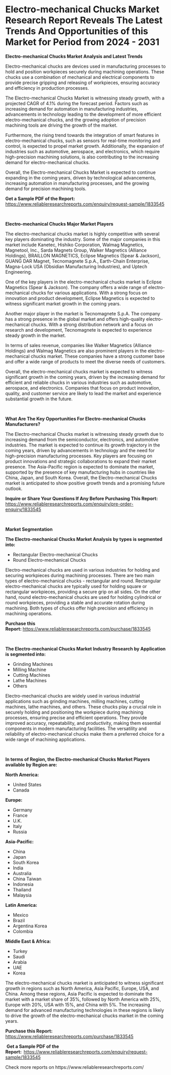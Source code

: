 <p><h1>Electro-mechanical Chucks Market Research Report Reveals The Latest Trends And Opportunities of this Market for Period from 2024 - 2031</h1></p><p><strong>Electro-mechanical Chucks Market Analysis and Latest Trends</strong></p>
<p><p>Electro-mechanical chucks are devices used in manufacturing processes to hold and position workpieces securely during machining operations. These chucks use a combination of mechanical and electrical components to provide precise gripping and releasing of workpieces, ensuring accuracy and efficiency in production processes.</p><p>The Electro-mechanical Chucks Market is witnessing steady growth, with a projected CAGR of 4.1% during the forecast period. Factors such as increasing demand for automation in manufacturing industries, advancements in technology leading to the development of more efficient electro-mechanical chucks, and the growing adoption of precision machining tools are driving the growth of the market.</p><p>Furthermore, the rising trend towards the integration of smart features in electro-mechanical chucks, such as sensors for real-time monitoring and control, is expected to propel market growth. Additionally, the expansion of industries such as automotive, aerospace, and electronics, which require high-precision machining solutions, is also contributing to the increasing demand for electro-mechanical chucks.</p><p>Overall, the Electro-mechanical Chucks Market is expected to continue expanding in the coming years, driven by technological advancements, increasing automation in manufacturing processes, and the growing demand for precision machining tools.</p></p>
<p><strong>Get a Sample PDF of the Report:&nbsp;</strong> <a href="https://www.reliableresearchreports.com/enquiry/request-sample/1833545">https://www.reliableresearchreports.com/enquiry/request-sample/1833545</a></p>
<p>&nbsp;</p>
<p><strong>Electro-mechanical Chucks Major Market Players</strong></p>
<p><p>The electro-mechanical chucks market is highly competitive with several key players dominating the industry. Some of the major companies in this market include Kanetec, Hishiko Corporation, Walmag Magnetics, Magnetool, Inc., Sarda Magnets Group, Walker Magnetics (Alliance Holdings), BRAILLON MAGNETICS, Eclipse Magnetics (Spear & Jackson), GUANG DAR Magnet, Tecnomagnete S.p.A., Earth-Chain Enterprise, Magna-Lock USA (Obsidian Manufacturing Industries), and Uptech Engineering.</p><p>One of the key players in the electro-mechanical chucks market is Eclipse Magnetics (Spear & Jackson). The company offers a wide range of electro-mechanical chucks for various applications. With a strong focus on innovation and product development, Eclipse Magnetics is expected to witness significant market growth in the coming years.</p><p>Another major player in the market is Tecnomagnete S.p.A. The company has a strong presence in the global market and offers high-quality electro-mechanical chucks. With a strong distribution network and a focus on research and development, Tecnomagnete is expected to experience steady growth in the market.</p><p>In terms of sales revenue, companies like Walker Magnetics (Alliance Holdings) and Walmag Magnetics are also prominent players in the electro-mechanical chucks market. These companies have a strong customer base and offer a wide range of products to meet the diverse needs of customers.</p><p>Overall, the electro-mechanical chucks market is expected to witness significant growth in the coming years, driven by the increasing demand for efficient and reliable chucks in various industries such as automotive, aerospace, and electronics. Companies that focus on product innovation, quality, and customer service are likely to lead the market and experience substantial growth in the future.</p></p>
<p>&nbsp;</p>
<p><strong>What Are The Key Opportunities For Electro-mechanical Chucks Manufacturers?</strong></p>
<p><p>The Electro-mechanical Chucks market is witnessing steady growth due to increasing demand from the semiconductor, electronics, and automotive industries. The market is expected to continue its growth trajectory in the coming years, driven by advancements in technology and the need for high-precision manufacturing processes. Key players are focusing on product innovations and strategic collaborations to expand their market presence. The Asia-Pacific region is expected to dominate the market, supported by the presence of key manufacturing hubs in countries like China, Japan, and South Korea. Overall, the Electro-mechanical Chucks market is anticipated to show positive growth trends and a promising future outlook.</p></p>
<p><strong>Inquire or Share Your Questions If Any Before Purchasing This Report:</strong> <a href="https://www.reliableresearchreports.com/enquiry/pre-order-enquiry/1833545">https://www.reliableresearchreports.com/enquiry/pre-order-enquiry/1833545</a></p>
<p>&nbsp;</p>
<p><strong>Market Segmentation</strong></p>
<p><strong>The Electro-mechanical Chucks Market Analysis by types is segmented into:</strong></p>
<p><ul><li>Rectangular Electro-mechanical Chucks</li><li>Round Electro-mechanical Chucks</li></ul></p>
<p><p>Electro-mechanical chucks are used in various industries for holding and securing workpieces during machining processes. There are two main types of electro-mechanical chucks - rectangular and round. Rectangular electro-mechanical chucks are typically used for holding square or rectangular workpieces, providing a secure grip on all sides. On the other hand, round electro-mechanical chucks are used for holding cylindrical or round workpieces, providing a stable and accurate rotation during machining. Both types of chucks offer high precision and efficiency in machining operations.</p></p>
<p><strong>Purchase this Report:&nbsp;</strong><a href="https://www.reliableresearchreports.com/purchase/1833545">https://www.reliableresearchreports.com/purchase/1833545</a></p>
<p>&nbsp;</p>
<p><strong>The Electro-mechanical Chucks Market Industry Research by Application is segmented into:</strong></p>
<p><ul><li>Grinding Machines</li><li>Milling Machine</li><li>Cutting Machines</li><li>Lathe Machines</li><li>Others</li></ul></p>
<p><p>Electro-mechanical chucks are widely used in various industrial applications such as grinding machines, milling machines, cutting machines, lathe machines, and others. These chucks play a crucial role in securely holding and positioning the workpiece during machining processes, ensuring precise and efficient operations. They provide improved accuracy, repeatability, and productivity, making them essential components in modern manufacturing facilities. The versatility and reliability of electro-mechanical chucks make them a preferred choice for a wide range of machining applications.</p></p>
<p>&nbsp;</p>
<p><strong>In terms of Region, the Electro-mechanical Chucks Market Players available by Region are:</strong></p>
<p>
    <p> <strong> North America: </strong>
        <ul>
            <li>United States</li>
            <li>Canada</li>
        </ul>
        </p> 
    <p> <strong> Europe: </strong>
        <ul>
            <li>Germany</li>
            <li>France</li>
            <li>U.K.</li>
            <li>Italy</li>
            <li>Russia</li>
        </ul>
        </p> 
    <p> <strong> Asia-Pacific: </strong>
        <ul>
            <li>China</li>
            <li>Japan</li>
            <li>South Korea</li>
            <li>India</li>
            <li>Australia</li>
            <li>China Taiwan</li>
            <li>Indonesia</li>
            <li>Thailand</li>
            <li>Malaysia</li>
        </ul>
        </p> 
    <p> <strong> Latin America: </strong>
        <ul>
            <li>Mexico</li>
            <li>Brazil</li>
            <li>Argentina Korea</li>
            <li>Colombia</li>
        </ul>
        </p> 
    <p> <strong> Middle East & Africa: </strong>
        <ul>
            <li>Turkey</li>
            <li>Saudi</li>
            <li>Arabia</li>
            <li>UAE</li>
            <li>Korea</li>
        </ul>
    </p>
    </p>
<p><p>The electro-mechanical chucks market is anticipated to witness significant growth in regions such as North America, Asia Pacific, Europe, USA, and China. Among these regions, Asia Pacific is expected to dominate the market with a market share of 35%, followed by North America with 25%, Europe with 20%, USA with 15%, and China with 5%. The increasing demand for advanced manufacturing technologies in these regions is likely to drive the growth of the electro-mechanical chucks market in the coming years.</p></p>
<p><strong>Purchase this Report: </strong><a href="https://www.reliableresearchreports.com/purchase/1833545">https://www.reliableresearchreports.com/purchase/1833545</a></p>
<p>&nbsp;<strong>Get a Sample PDF of the Report:&nbsp;&nbsp;</strong><a href="https://www.reliableresearchreports.com/enquiry/request-sample/1833545">https://www.reliableresearchreports.com/enquiry/request-sample/1833545</a></p>
<p><strong></strong></p>
<p>Check more reports on https://www.reliableresearchreports.com/</p>
